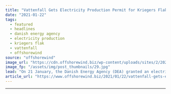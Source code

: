```yaml
---
title: "Vattenfall Gets Electricity Production Permit for Kriegers Flak OWF"
date: "2021-01-22"
tags: 
  - featured
  - headlines
  - danish energy agency
  - electricity production
  - kriegers flak
  - vattenfall
  - offshorewind
source: "offshorewind"
image_url: "https://cdn.offshorewind.biz/wp-content/uploads/sites/2/2021/01/22091008/Kriegers-Flak-OWF_DEA.jpg"
image_fp: "/assets/img/post_thumbnails/29.jpg"
lead: "On 21 January, the Danish Energy Agency (DEA) granted an electricity production permit and"
article_url: "https://www.offshorewind.biz/2021/01/22/vattenfall-gets-electricity-production-permit-for-kriegers-flak-owf/"
---
```


---
